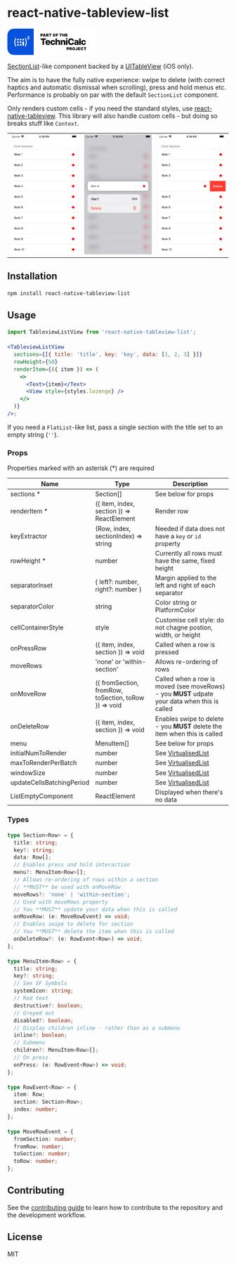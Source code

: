 # react-native-tableview-list

<a href="https://jacobdoescode.com/technicalc"><img alt="Part of the TechniCalc Project" src="https://github.com/jacobp100/technicalc-core/blob/master/banner.png" width="200" height="60"></a>

[SectionList](https://reactnative.dev/docs/sectionlist)-like component backed by a [UITableView](https://developer.apple.com/documentation/uikit/uitableview) (iOS only).

The aim is to have the fully native experience: swipe to delete (with correct haptics and automatic dismissal when scrolling), press and hold menus etc. Performance is probably on par with the default `SectionList` component.

Only renders custom cells - if you need the standard styles, use [react-native-tableview](https://github.com/aksonov/react-native-tableview). This library will also handle custom cells - but doing so breaks stuff like `Context`.

|                                                                                                             |                                                                                                             |                                                                                                             |
| ----------------------------------------------------------------------------------------------------------- | ----------------------------------------------------------------------------------------------------------- | ----------------------------------------------------------------------------------------------------------- |
| ![Screenshot 1](https://github.com/jacobp100/react-native-tableview-list/blob/master/assets/1.png?raw=true) | ![Screenshot 2](https://github.com/jacobp100/react-native-tableview-list/blob/master/assets/2.png?raw=true) | ![Screenshot 3](https://github.com/jacobp100/react-native-tableview-list/blob/master/assets/3.png?raw=true) |

## Installation

```sh
npm install react-native-tableview-list
```

## Usage

```jsx
import TableviewListView from 'react-native-tableview-list';

<TableviewListView
  sections={[{ title: 'title', key: 'key', data: [1, 2, 3] }]}
  rowHeight={50}
  renderItem={({ item }) => (
    <>
      <Text>{item}</Text>
      <View style={styles.lozenge} />
    </>
  )}
/>;
```

If you need a `FlatList`-like list, pass a single section with the title set to an empty string (`''`).

### Props

Properties marked with an asterisk (\*) are required

| Name                      | Type                                                 | Description                                                                                   |
| ------------------------- | ---------------------------------------------------- | --------------------------------------------------------------------------------------------- |
| sections \*               | Section[]                                            | See below for props                                                                           |
| renderItem \*             | ({ item, index, section }) => ReactElement           | Render row                                                                                    |
| keyExtractor              | (Row, index, sectionIndex) => string                 | Needed if data does not have a `key` or `id` property                                         |
| rowHeight \*              | number                                               | Currently all rows must have the same, fixed height                                           |
| separatorInset            | { left?: number, right?: number }                    | Margin applied to the left and right of each separator                                        |
| separatorColor            | string                                               | Color string or PlatformColor                                                                 |
| cellContainerStyle        | style                                                | Customise cell style: do not chagne postion, width, or height                                 |
| onPressRow                | ({ item, index, section }) => void                   | Called when a row is pressed                                                                  |
| moveRows                  | 'none' or 'within-section'                           | Allows re-ordering of rows                                                                    |
| onMoveRow                 | ({ fromSection, fromRow, toSection, toRow }) => void | Called when a row is moved (see moveRows) - you **MUST** udpate your data when this is called |
| onDeleteRow               | ({ item, index, section }) => void                   | Enables swipe to delete - you **MUST** delete the item when this is called                    |
| menu                      | MenuItem[]                                           | See below for props                                                                           |
| initialNumToRender        | number                                               | See [VirtualisedList](https://reactnative.dev/docs/virtualizedlist)                           |
| maxToRenderPerBatch       | number                                               | See [VirtualisedList](https://reactnative.dev/docs/virtualizedlist)                           |
| windowSize                | number                                               | See [VirtualisedList](https://reactnative.dev/docs/virtualizedlist)                           |
| updateCellsBatchingPeriod | number                                               | See [VirtualisedList](https://reactnative.dev/docs/virtualizedlist)                           |
| ListEmptyComponent        | ReactElement                                         | Displayed when there's no data                                                                |

### Types

```ts
type Section<Row> = {
  title: string;
  key?: string;
  data: Row[];
  // Enables press and hold interaction
  menu?: MenuItem<Row>[];
  // Allows re-ordering of rows within a section
  // **MUST** be used with onMoveRow
  moveRows?: 'none' | 'within-section';
  // Used with moveRows property
  // You **MUST** update your data when this is called
  onMoveRow: (e: MoveRowEvent) => void;
  // Enables swipe to delete for section
  // You **MUST** delete the item when this is called
  onDeleteRow?: (e: RowEvent<Row>) => void;
};

type MenuItem<Row> = {
  title: string;
  key?: string;
  // See SF Symbols
  systemIcon: string;
  // Red text
  destructive?: boolean;
  // Greyed out
  disabled?: boolean;
  // Display children inline - rather than as a submenu
  inline?: boolean;
  // Submenu
  children?: MenuItem<Row>[];
  // On press
  onPress: (e: RowEvent<Row>) => void;
};

type RowEvent<Row> = {
  item: Row;
  section: Section<Row>;
  index: number;
};

type MoveRowEvent = {
  fromSection: number;
  fromRow: number;
  toSection: number;
  toRow: number;
};
```

## Contributing

See the [contributing guide](CONTRIBUTING.md) to learn how to contribute to the repository and the development workflow.

## License

MIT
